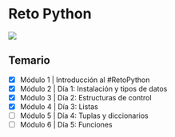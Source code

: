 # Reto Python

![](https://codigofacilito.com/system/courses/thumbnails/000/000/863/original/RETO_PYTHON_Thumbnail_Landing.jpg?1707146443)

## Temario

- [x] Módulo 1 | Introducción al #RetoPython
- [x] Módulo 2 | Día 1: Instalación y tipos de datos
- [x] Módulo 3 | Día 2: Estructuras de control
- [x] Módulo 4 | Día 3: Listas
- [ ] Módulo 5 | Día 4: Tuplas y diccionarios
- [ ] Módulo 6 | Día 5: Funciones